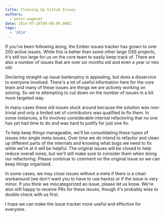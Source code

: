 ```yaml
---
title: Cleaning Up Github Issues
authors:
  - peter-wagenet
date: 2014-07-28T00:00:00.000Z
tags:
  - '2014'
---
```


<!-- alex ignore easy -->
If you've been following along, the Ember issues tracker has grown to over 200 active issues. While this is better than some other large OSS projects, it's still too large for us on the core team to easily keep track of. There are also a number of issues that are over six months old and even a year or two old.

Declaring straight-up issue bankruptcy is appealing, but does a disservice to everyone involved. There's a lot of useful information here for the core team and many of these issues are things we are actively working on solving. So we're attempting to cut down on the number of issues in a bit more targeted way.

In many cases these old issues stuck around because the solution was non-trivial and only a limited set of contributors was qualified to fix them. In some instances, a fix involves considerable internal refactoring that no one has yet had time to do and was hard to justify for just one fix.

To help keep things manageable, we'll be consolidating these types of issues into single meta issues. Over time we do intend to refactor and clean up different parts of the internals and knowing what bugs we need to fix while we're at it will be helpful. The original issues will be closed to help reduce overall noise, but we'll still make sure to consider them when doing our refactoring. Please continue to comment on the original issue so we can keep things organized.

In some cases, we may close issues without a meta if there is a clean workaround (we don't want you to have to use hacks) or if the issue is very minor. If you think we miscategorized an issue, please let us know. We're also still happy to receive PRs for these issues, though it's probably wise to double check with us first.

I hope we can make the issue tracker more useful and effective for everyone.
